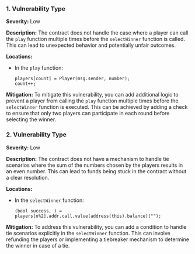 ### 1. **Vulnerability Type**

**Severity:**
Low

**Description:**
The contract does not handle the case where a player can call the `play` function multiple times before the `selectWinner` function is called. This can lead to unexpected behavior and potentially unfair outcomes.

**Locations:**

- In the `play` function:
  ```solidity
  players[count] = Player(msg.sender, number);
  count++;
  ```

**Mitigation:**
To mitigate this vulnerability, you can add additional logic to prevent a player from calling the `play` function multiple times before the `selectWinner` function is executed. This can be achieved by adding a check to ensure that only two players can participate in each round before selecting the winner.

### 2. **Vulnerability Type**

**Severity:**
Low

**Description:**
The contract does not have a mechanism to handle tie scenarios where the sum of the numbers chosen by the players results in an even number. This can lead to funds being stuck in the contract without a clear resolution.

**Locations:**

- In the `selectWinner` function:
  ```solidity
  (bool success, ) = players[n%2].addr.call.value(address(this).balance)("");
  ```

**Mitigation:**
To address this vulnerability, you can add a condition to handle tie scenarios explicitly in the `selectWinner` function. This can involve refunding the players or implementing a tiebreaker mechanism to determine the winner in case of a tie.